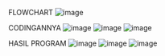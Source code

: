 FLOWCHART
![image](https://github.com/CynranF/posttest2_Farhan/assets/144854406/86161248-9913-4cf6-bc6e-4cb561c2e356)

CODINGANNYA
![image](https://github.com/CynranF/posttest2_Farhan/assets/144854406/71e38cd6-59c5-4771-9814-81c44265ccde)
![image](https://github.com/CynranF/posttest2_Farhan/assets/144854406/b7d63737-7613-4834-8d86-a2c1b05390b3)
![image](https://github.com/CynranF/posttest2_Farhan/assets/144854406/5944a5de-1d6b-49a0-95b1-de0c0f89be6a)

HASIL PROGRAM
![image](https://github.com/CynranF/posttest2_Farhan/assets/144854406/eade81dc-0f2a-45d5-9eb5-cac1b59167e4)
![image](https://github.com/CynranF/posttest2_Farhan/assets/144854406/83eb6ae0-df61-4878-8ca3-6418c755de6b)
![image](https://github.com/CynranF/posttest2_Farhan/assets/144854406/9fbbe284-94ed-49bb-8fc8-658d7ae54161)







